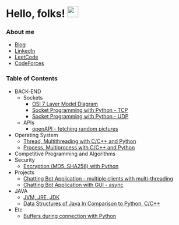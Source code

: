 # Hello, folks! <img src="https://raw.githubusercontent.com/MartinHeinz/MartinHeinz/master/wave.gif" width="30px">
### About me 
  * [Blog](https://cumulativeskillstack.blogspot.com/)
  * [LinkedIn](https://www.linkedin.com/in/seon-woo-kim-53b6481ba/)
  * [LeetCode](https://leetcode.com/seonwoo960000/)
  * [CodeForces](https://codeforces.com/profile/jswoori0522)
### Table of Contents
  * BACK-END
      * Sockets
        * [OSI 7 Layer Model Diagram](https://github.com/seonwoo960000/skill_stack/blob/main/Chatting%20Bot%20Gui/diagrams/Untitled%20Diagram.png)
        * [Socket Programming with Python - TCP](https://cumulativebackendstack.blogspot.com/2021/03/tcp-with-socket-programming-in-python-1.html) 
        * [Socket Programming with Python - UDP](https://cumulativebackendstack.blogspot.com/2021/03/udp-with-python-udpuser-datagram.html) 
      * APIs
        * [openAPI - fetching random pictures](https://www.blogger.com/blog/post/edit/2113535573913779963/505847935885418099?hl=en)
  * Operating System 
      * [Thread, Multithreading with C/C++ and Python](https://cumulativebackendstack.blogspot.com/2021/04/operating-system-threading-with-cc.html)
      * [Process, Multiprocess with C/C++ and Python](https://cumulativebackendstack.blogspot.com/2021/03/with-cc-what-is-process-process-is.html)
  * Competitive Programming and Algorithms 
  * Security
      * [Encryption (MD5, SHA256) with Python](https://cumulativebackendstack.blogspot.com/2021/03/encryption-with-python.html)
  * Projects 
      * [Chatting Bot Application - multiple clients with multi-threading](https://github.com/seonwoo960000/skill_stack/tree/main/Chatting%20Bot)
      * [Chatting Bot Application with GUI - async](https://github.com/seonwoo960000/skill_stack/tree/main/Chatting%20Bot%20Gui)
  * JAVA 
      * [JVM, JRE, JDK](https://cumulativeprogramminglanguage.blogspot.com/2021/04/spring.html)
      * [Data Structures of Java In Comparison to Python, C/C++](https://cumulativeprogramminglanguage.blogspot.com/2021/04/java-data-structures-vs-python-cc-data.html)
  * Etc 
      * [Buffers during connection with Python](https://cumulativebackendstack.blogspot.com/2021/03/buffer-related-to-socketrecv.html)
 
